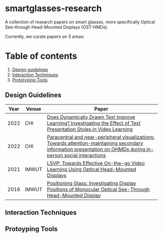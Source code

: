 # smartglasses-research
A collection of research papers on smart glasses, more specifically Optical See-through Head-Mounted Displays (OST-HMDs). 

Currently, we curate papers on 3 areas:

# Table of contents
1. [Design guidelines](#design)
2. [Interaction Techniques](#interaction)
3. [Prototyping Tools](#prototype)

## Design Guidelines <a name="design"></a>

| Year | Venue | Paper                                                                                                                                                            |
|------|-------|------------------------------------------------------------------------------------------------------------------------------------------------------------------|
| 2022 | CHI   | [Does Dynamically Drawn Text Improve Learning? Investigating the Effect of Text Presentation Styles in Video Learning](https://doi.org/10.1145/3491102.3517499)  |
| 2022 | CHI   | [Paracentral and near-peripheral visualizations: Towards attention-maintaining secondary information presentation on OHMDs during in-person social interactions](https://doi.org/10.1145/3491102.3502127)  |
| 2021 | IMWUT | [LSVP: Towards Effective On-the-go Video Learning Using Optical Head-Mounted Displays](https://doi.org/10.1145/3448118)                                          |
| 2016 | IMWUT | [Positioning Glass: Investigating Display Positions of Monocular Optical See-Through Head-Mounted Display](https://doi.org/10.11452948708.2948713)               |


## Interaction Techniques <a name="interaction"></a>

## Protoyping Tools <a name="prototype"></a>